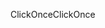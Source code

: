 <span data-ttu-id="58a23-101">ClickOnce</span><span class="sxs-lookup"><span data-stu-id="58a23-101">ClickOnce</span></span>